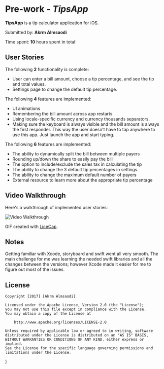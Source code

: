 # Pre-work - *TipsApp*

**TipsApp** is a tip calculator application for iOS.

Submitted by: **Akrm Almsaodi**

Time spent: **10** hours spent in total

## User Stories

The following **2** functionality is complete:

- User can enter a bill amount, choose a tip percentage, and see the tip and total values.
- Settings page to change the default tip percentage.

The following **4** features are implemented:
- UI animations
- Remembering the bill amount across app restarts
- Using locale-specific currency and currency thousands separators.
- Making sure the keyboard is always visible and the bill amount is always the first responder. This way the user doesn't have to tap anywhere to use this app. Just launch the app and start typing.

The following **6** features are implemented:

- The ability to dynamically split the bill between multiple payers
- Rounding up/down the share to easily pay the bill
- The option to include/exclude the sales tax in calculating the tip
- The ability to change the 3 default tip percentages in settings
- The ability to change the maximum default number of payers
- External resource to learn more about the appropriate tip percentage

## Video Walkthrough 

Here's a walkthrough of implemented user stories:

<img src='http://i.imgur.com/ZBpEga9.gifv' title='Video Walkthrough' width='' alt='Video Walkthrough' />

GIF created with [LiceCap](http://www.cockos.com/licecap/).

## Notes

Getting familiar with Xcode, storyboard and swift went all very smooth. The main challenge for me was learning the needed swift libraries and all the changes between the versions; however Xcode made it easier for me to figure out most of the issues.

## License

    Copyright [2017] [Akrm Almsaodi]

    Licensed under the Apache License, Version 2.0 (the "License");
    you may not use this file except in compliance with the License.
    You may obtain a copy of the License at

        http://www.apache.org/licenses/LICENSE-2.0

    Unless required by applicable law or agreed to in writing, software
    distributed under the License is distributed on an "AS IS" BASIS,
    WITHOUT WARRANTIES OR CONDITIONS OF ANY KIND, either express or implied.
    See the License for the specific language governing permissions and
    limitations under the License.
}
